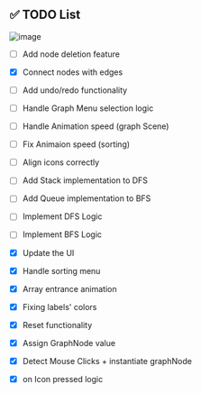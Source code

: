 ## ✅ TODO List


![image](https://github.com/user-attachments/assets/efdfaf7e-c443-4216-a895-c31bf5d938ea)


- [ ] Add node deletion feature
- [x] Connect nodes with edges
- [ ] Add undo/redo functionality
- [ ] Handle Graph Menu selection logic
- [ ] Handle Animation speed (graph Scene)
- [ ] Fix Animaion speed (sorting)
- [ ] Align icons correctly
- [ ] Add Stack implementation to DFS
- [ ] Add Queue implementation to BFS
- [ ] Implement DFS Logic
- [ ] Implement BFS Logic
- [x] Update the UI
- [x] Handle sorting menu
- [x] Array entrance animation
- [x] Fixing labels' colors
- [x] Reset functionality
- [x] Assign GraphNode value
- [x] Detect Mouse Clicks + instantiate graphNode
- [x] on Icon pressed logic
          
      

